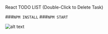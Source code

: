 React TODO LIST (Double-Click to Delete Task)

###`NPM INSTALL`
###`NPM START`

![alt text](https://i.imgur.com/OrOEWat.jpg)

